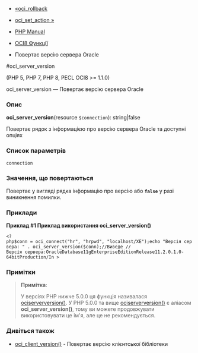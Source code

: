 - [«oci_rollback](function.oci-rollback.md)
- [oci_set_action »](function.oci-set-action.md)

- [PHP Manual](index.md)
- [OCI8 Функції](ref.oci8.md)
- Повертає версію сервера Oracle

#oci_server_version

(PHP 5, PHP 7, PHP 8, PECL OCI8 \>= 1.1.0)

oci_server_version — Повертає версію сервера Oracle

### Опис

**oci_server_version**(resource `$connection`): string\|false

Повертає рядок з інформацією про версію сервера Oracle та доступні
опціях

### Список параметрів

`connection`

### Значення, що повертаються

Повертає у вигляді рядка інформацію про версію або **`false`** у разі
виникнення помилки.

### Приклади

**Приклад #1 Приклад використання **oci_server_version()****

` <?php$conn = oci_connect("hr", "hrpwd", "localhost/XE");echo "Версія сервера: " . oci_server_version($conn);//Виведе //Версія сервера:OracleDatabase11gEnterpriseEditionRelease11.2.0.1.0-64bitProduction/In > `

### Примітки

> **Примітка**:
>
> У версіях PHP нижче 5.0.0 ця функція називалася
> [ociserverversion()](function.ociserverversion.md). У PHP 5.0.0 та
> вище [ociserverversion()](function.ociserverversion.md) є
> аліасом **oci_server_version()**, тому ви можете продовжувати
> використовувати це ім'я, але це не рекомендується.

### Дивіться також

- [oci_client_version()](function.oci-client-version.md) -
Повертає версію клієнтської бібліотеки
